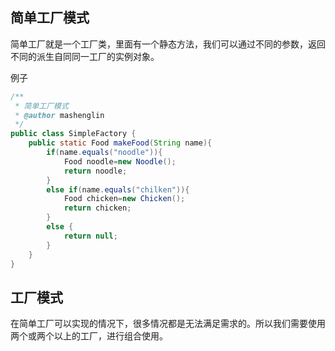 ## 简单工厂模式

简单工厂就是一个工厂类，里面有一个静态方法，我们可以通过不同的参数，返回不同的派生自同同一工厂的实例对象。

例子

```java
/**
 * 简单工厂模式
 * @author mashenglin
 */
public class SimpleFactory {
    public static Food makeFood(String name){
        if(name.equals("noodle")){
            Food noodle=new Noodle();
            return noodle;
        }
        else if(name.equals("chilken")){
            Food chicken=new Chicken();
            return chicken;
        }
        else {
            return null;
        }
    }
}
```

## 工厂模式

在简单工厂可以实现的情况下，很多情况都是无法满足需求的。所以我们需要使用两个或两个以上的工厂，进行组合使用。

